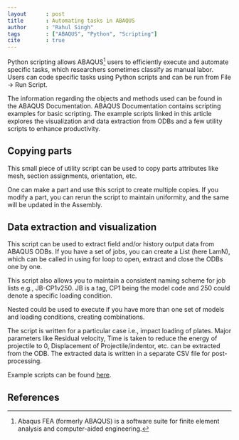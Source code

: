 ```yaml
---
layout      : post
title       : Automating tasks in ABAQUS
author      : "Rahul Singh"
tags        : ["ABAQUS", "Python", "Scripting"]
cite        : true
---
```


Python scripting allows ABAQUS[^1] users to efficiently execute and automate specific tasks, which researchers sometimes classify as manual labor. Users can code specific tasks using Python scripts and can be run from File → Run Script. 

The information regarding the objects and methods used can be found in the ABAQUS Documentation. ABAQUS Documentation contains scripting examples for basic scripting. The example scripts linked in this article explores the visualization and data extraction from ODBs and a few utility scripts to enhance productivity. 

## Copying parts
This small piece of utility script can be used to copy parts attributes like mesh, section assignments, orientation, etc.

One can make a part and use this script to create multiple copies. If you modify a part, you can rerun the script to maintain uniformity, and the same will be updated in the Assembly. 

## Data extraction and visualization

This script can be used to extract field and/or history output data from ABAQUS ODBs. If you have a set of jobs, you can create a List (here LamN), which can be called in using for loop to open, extract and close the ODBs one by one.

This script also allows you to maintain a consistent naming scheme for job lists e.g., JB-CP1v250. JB is a tag, CP1 being the model code and 250 could denote a specific loading condition. 

Nested could be used to execute if you have more than one set of models and loading conditions, creating combinations.

The script is written for a particular case i.e., impact loading of plates. Major parameters like Residual velocity, Time is taken to reduce the energy of projectile to 0, Displacement of Projectile/indentor, etc. can be extracted from the ODB. The extracted data is written in a separate CSV file for post-processing. 

Example scripts can be found [here](https://github.com/mathscapes/mpart).

## References
[^1]: Abaqus FEA (formerly ABAQUS) is a software suite for finite element analysis and computer-aided engineering.